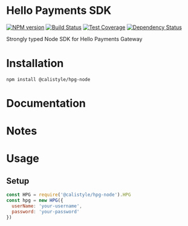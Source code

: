 # Hello Payments SDK

[![NPM version][npm-image]][npm-url]
[![Build Status][ci-image]][ci-url]
[![Test Coverage][coverage-image]][coverage-url]
[![Dependency Status][daviddm-image]][daviddm-url]

Strongly typed Node SDK for Hello Payments Gateway

# Installation
```
npm install @calistyle/hpg-node
```

# Documentation

# Notes

# Usage

## Setup
```js
const HPG = require('@calistyle/hpg-node').HPG
const hpg = new HPG({
  userName: 'your-username',
  password: 'your-password'
})
```

[npm-image]: https://img.shields.io/npm/v/@calistyle/hpg-node.svg?style=flat-square
[npm-url]: https://npmjs.org/package/@calistyle/hpg-node
[ci-image]: https://img.shields.io/circleci/project/github/CaliStyle/hpg-node/master.svg
[ci-url]: https://circleci.com/gh/CaliStyle/hpg-node/tree/master
[daviddm-image]: http://img.shields.io/david/CaliStyle/hpg-node.svg?style=flat-square
[daviddm-url]: https://david-dm.org/CaliStyle/hpg-node
[coverage-image]: https://img.shields.io/codeclimate/coverage/github/CaliStyle/hpg-node.svg?style=flat-square
[coverage-url]: https://codeclimate.com/github/CaliStyle/hpg-node/coverage
